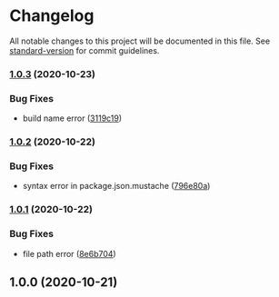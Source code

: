 # Changelog

All notable changes to this project will be documented in this file. See [standard-version](https://github.com/conventional-changelog/standard-version) for commit guidelines.

### [1.0.3](https://github.com/Val-istar-Guo/docker-container-template/compare/v1.0.2...v1.0.3) (2020-10-23)


### Bug Fixes

* build name error ([3119c19](https://github.com/Val-istar-Guo/docker-container-template/commit/3119c190078ae38fc006ce475b941dbeaaf71961))

### [1.0.2](https://github.com/Val-istar-Guo/docker-container-template/compare/v1.0.1...v1.0.2) (2020-10-22)


### Bug Fixes

* syntax error in package.json.mustache ([796e80a](https://github.com/Val-istar-Guo/docker-container-template/commit/796e80a474ed0ca7b3d8213ab8931d8f0a7ea34c))

### [1.0.1](https://github.com/Val-istar-Guo/docker-container-template/compare/v1.0.0...v1.0.1) (2020-10-22)


### Bug Fixes

* file path error ([8e6b704](https://github.com/Val-istar-Guo/docker-container-template/commit/8e6b70486ab51deb4fa6dadff1db5504ec94058e))

## 1.0.0 (2020-10-21)
